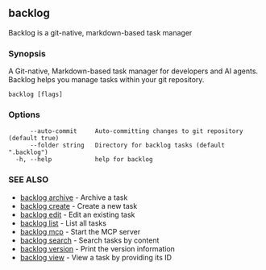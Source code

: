 ## backlog

Backlog is a git-native, markdown-based task manager

### Synopsis

A Git-native, Markdown-based task manager for developers and AI agents.
Backlog helps you manage tasks within your git repository.

```
backlog [flags]
```

### Options

```
      --auto-commit     Auto-committing changes to git repository (default true)
      --folder string   Directory for backlog tasks (default ".backlog")
  -h, --help            help for backlog
```

### SEE ALSO

* [backlog archive](backlog_archive.md)	 - Archive a task
* [backlog create](backlog_create.md)	 - Create a new task
* [backlog edit](backlog_edit.md)	 - Edit an existing task
* [backlog list](backlog_list.md)	 - List all tasks
* [backlog mcp](backlog_mcp.md)	 - Start the MCP server
* [backlog search](backlog_search.md)	 - Search tasks by content
* [backlog version](backlog_version.md)	 - Print the version information
* [backlog view](backlog_view.md)	 - View a task by providing its ID


